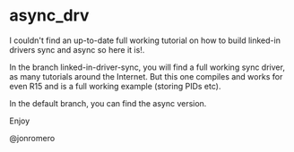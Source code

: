 async_drv
=========
I couldn't find an up-to-date full working tutorial on how to
build linked-in drivers sync and async so here it is!.

In the branch linked-in-driver-sync, you will find a full working
sync driver, as many tutorials around the Internet. 
But this one compiles and works for even R15 and is a full
working example (storing PIDs etc).

In the default branch, you can find the async version.

Enjoy

@jonromero
